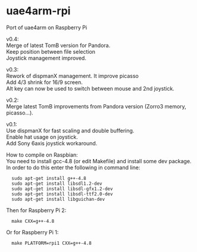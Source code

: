 # uae4arm-rpi
Port of uae4arm on Raspberry Pi

v0.4:  
Merge of latest TomB version for Pandora.  
Keep position between file selection   
Joystick management improved.  

v0.3:  
Rework of dispmanX management. It improve picasso  
Add 4/3 shrink for 16/9 screen.  
Alt key can now be used to switch between mouse and 2nd joystick.  

v0.2:  
Merge latest TomB improvements from Pandora version (Zorro3 memory, picasso...).  

v0.1:  
Use dispmanX for fast scaling and double buffering.  
Enable hat usage on joystick.  
Add Sony 6axis joystick workaround.  

How to compile on Raspbian:  
   You need to install gcc-4.8 (or edit Makefile) and install some dev package.  
   In order to do this enter the following in command line:  

      sudo apt-get install g++-4.8
      sudo apt-get install libsdl1.2-dev
      sudo apt-get install libsdl-gfx1.2-dev
      sudo apt-get install libsdl-ttf2.0-dev
      sudo apt-get install libguichan-dev

   Then for Raspberry Pi 2:  

      make CXX=g++-4.8

   Or for Raspberry Pi 1:  

      make PLATFORM=rpi1 CXX=g++-4.8

